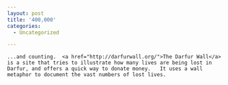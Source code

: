 ```yaml
---
layout: post
title: '400,000'
categories:
  - Uncategorized

---
```



    ...and counting.  <a href="http://darfurwall.org/">The Darfur Wall</a> is a site that tries to illustrate how many lives are being lost in Darfur, and offers a quick way to donate money.   It uses a wall metaphor to document the vast numbers of lost lives.
  
